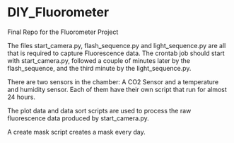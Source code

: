 # DIY_Fluorometer
Final Repo for the Fluorometer Project

The files start_camera.py, flash_sequence.py and light_sequence.py are all that is required to capture Fluorescence data. The crontab job should start with start_camera.py, followed a couple of minutes later by the flash_sequence, and the third minute by the light_sequence.py. 

There are two sensors in the chamber: A CO2 Sensor and a temperature and humidity sensor. Each of them have their own script that run for almost 24 hours.

The plot data and data sort scripts are used to process the raw fluorescence data produced by start_camera.py.

A create mask script creates a mask every day.
